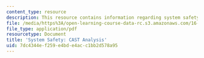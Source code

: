 ```yaml
---
content_type: resource
description: This resource contains information regarding system safety.
file: /media/https%3A/open-learning-course-data-rc.s3.amazonaws.com/16-863j-system-safety-spring-2016/7dc4344ef259e4bde4acc1bb2d578a95_MIT16_863JS16_LecNotes3-2.pdf
file_type: application/pdf
resourcetype: Document
title: 'System Safety: CAST Analysis'
uid: 7dc4344e-f259-e4bd-e4ac-c1bb2d578a95
---
```

